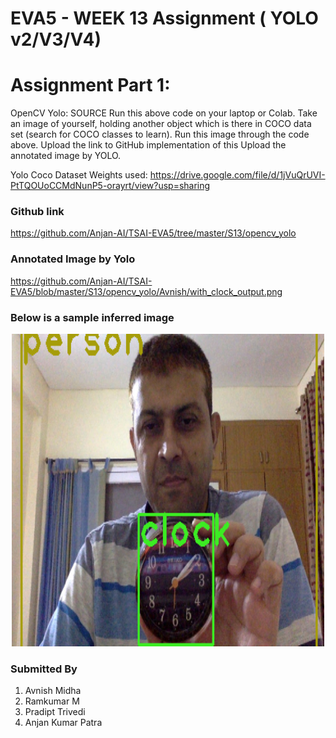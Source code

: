 # EVA5 - WEEK 13 Assignment ( YOLO v2/V3/V4) #

# Assignment Part 1: #
OpenCV Yolo: SOURCE
Run this above code on your laptop or Colab. 
Take an image of yourself, holding another object which is there in COCO data set (search for COCO classes to learn). 
Run this image through the code above. 
Upload the link to GitHub implementation of this
Upload the annotated image by YOLO. 


Yolo Coco Dataset Weights used: https://drive.google.com/file/d/1jVuQrUVI-PtTQOUoCCMdNunP5-orayrt/view?usp=sharing

### Github link  ###
https://github.com/Anjan-AI/TSAI-EVA5/tree/master/S13/opencv_yolo

### Annotated Image by Yolo ###
https://github.com/Anjan-AI/TSAI-EVA5/blob/master/S13/opencv_yolo/Avnish/with_clock_output.png


### Below is a sample inferred image ###
<p align ="center">
  <img width= 500, height = 500 src="Avnish/with_clock_output.png">			  
</p>


### Submitted By  ###
1. Avnish Midha 
2. Ramkumar M 
3. Pradipt Trivedi 
4. Anjan Kumar Patra
